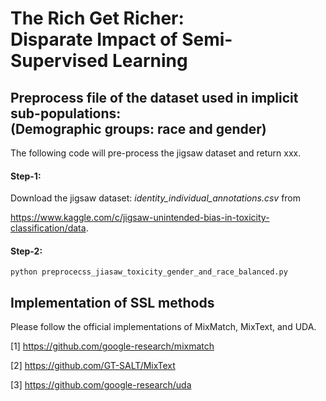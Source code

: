 # The Rich Get Richer:<br> Disparate Impact of Semi-Supervised Learning


## Preprocess file of the dataset used in implicit sub-populations:  <br>(Demographic groups: race and gender)
The following code will pre-process the jigsaw dataset and return xxx.

#### Step-1:
Download the jigsaw dataset: *identity_individual_annotations.csv* from

https://www.kaggle.com/c/jigsaw-unintended-bias-in-toxicity-classification/data.

#### Step-2:
```
python preprocecss_jiasaw_toxicity_gender_and_race_balanced.py
```

## Implementation of SSL methods
Please follow the official implementations of MixMatch, MixText, and UDA.


[1] https://github.com/google-research/mixmatch

[2] https://github.com/GT-SALT/MixText

[3] https://github.com/google-research/uda